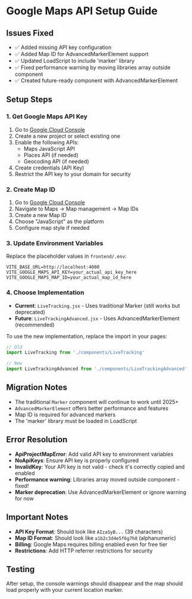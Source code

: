 # Google Maps API Setup Guide

## Issues Fixed
- ✅ Added missing API key configuration
- ✅ Added Map ID for AdvancedMarkerElement support
- ✅ Updated LoadScript to include 'marker' library
- ✅ Fixed performance warning by moving libraries array outside component
- ✅ Created future-ready component with AdvancedMarkerElement

## Setup Steps

### 1. Get Google Maps API Key
1. Go to [Google Cloud Console](https://console.cloud.google.com/)
2. Create a new project or select existing one
3. Enable the following APIs:
   - Maps JavaScript API
   - Places API (if needed)
   - Geocoding API (if needed)
4. Create credentials (API Key)
5. Restrict the API key to your domain for security

### 2. Create Map ID
1. Go to [Google Cloud Console](https://console.cloud.google.com/)
2. Navigate to Maps → Map management → Map IDs
3. Create a new Map ID
4. Choose "JavaScript" as the platform
5. Configure map style if needed

### 3. Update Environment Variables
Replace the placeholder values in `frontend/.env`:

```env
VITE_BASE_URL=http://localhost:4000
VITE_GOOGLE_MAPS_API_KEY=your_actual_api_key_here
VITE_GOOGLE_MAPS_MAP_ID=your_actual_map_id_here
```

### 4. Choose Implementation
- **Current**: `LiveTracking.jsx` - Uses traditional Marker (still works but deprecated)
- **Future**: `LiveTrackingAdvanced.jsx` - Uses AdvancedMarkerElement (recommended)

To use the new implementation, replace the import in your pages:
```jsx
// Old
import LiveTracking from './components/LiveTracking'

// New
import LiveTrackingAdvanced from './components/LiveTrackingAdvanced'
```

## Migration Notes
- The traditional `Marker` component will continue to work until 2025+ 
- `AdvancedMarkerElement` offers better performance and features
- Map ID is required for advanced markers
- The 'marker' library must be loaded in LoadScript

## Error Resolution
- **ApiProjectMapError**: Add valid API key to environment variables
- **NoApiKeys**: Ensure API key is properly configured
- **InvalidKey**: Your API key is not valid - check it's correctly copied and enabled
- **Performance warning**: Libraries array moved outside component - fixed!
- **Marker deprecation**: Use AdvancedMarkerElement or ignore warning for now

## Important Notes
- **API Key Format**: Should look like `AIzaSyB...` (39 characters)
- **Map ID Format**: Should look like `a1b2c3d4e5f6g7h8` (alphanumeric)
- **Billing**: Google Maps requires billing enabled even for free tier
- **Restrictions**: Add HTTP referrer restrictions for security

## Testing
After setup, the console warnings should disappear and the map should load properly with your current location marker.
